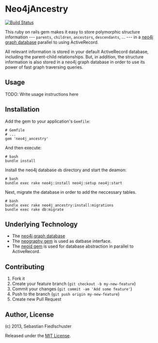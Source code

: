 # Neo4jAncestry 

[![Build Status](https://travis-ci.org/fiedl/neo4j_ancestry.png?branch=master)](https://travis-ci.org/fiedl/neo4j_ancestry)

This ruby on rails gem makes it easy to store polymorphic structure information --- `parents`, `children`, `ancestors`, `descendants`, ... --- in a [neo4j graph database](http://www.neo4j.org) parallel to using ActiveRecord.

All relevant information is stored in your default ActiveRecord database, including the parent-child relationships. But, in addition, the structure information is also stored in a neo4j graph database in order to use its power of fast graph traversing queries.

## Usage

TODO: Write usage instructions here


## Installation

Add the gem to your application's `Gemfile`:

    # Gemfile
    # ...
    gem 'neo4j_ancestry'

And then execute:

    # bash
    bundle install

  Install the neo4j database `db` directory and start the deamon:

    # bash
    bundle exec rake neo4j:install neo4j:setup neo4j:start
    
Next, migrate the database in order to add the neccessary tables.

    # bash
    bundle exec rake neo4j_ancestry:install:migrations
    bundle exec rake db:migrate
    

## Underlying Technology

* The [neo4j graph database](http://www.neo4j.org)
* The [neography gem](https://github.com/maxdemarzi/neography) is used as datbase interface.
* The [neoid gem](https://github.com/elado/neoid) is used for database abstraction in parallel to ActiveRecord.

## Contributing

1. Fork it
2. Create your feature branch (`git checkout -b my-new-feature`)
3. Commit your changes (`git commit -am 'Add some feature'`)
4. Push to the branch (`git push origin my-new-feature`)
5. Create new Pull Request

## Author, License

(c) 2013, Sebastian Fiedlschuster

Released under the [MIT License](./MIT-LICENSE).
